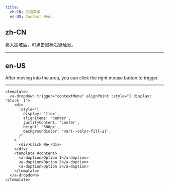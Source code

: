 ```yaml
title:
  zh-CN: 右键菜单
  en-US: Context Menu
```

## zh-CN

移入区域后，可点击鼠标右键触发。

---

## en-US

After moving into the area, you can click the right mouse button to trigger.

---

```vue
<template>
  <a-dropdown trigger="contextMenu" alignPoint :style="{ display: 'block' }">
    <div
      :style="{
        display: 'flex',
        alignItems: 'center',
        justifyContent: 'center',
        height: '300px',
        backgroundColor: 'var(--color-fill-2)',
      }"
    >
      <div>Click Me</div>
    </div>
    <template #content>
      <a-doption>Option 1</a-doption>
      <a-doption>Option 2</a-doption>
      <a-doption>Option 3</a-doption>
    </template>
  </a-dropdown>
</template>
```
